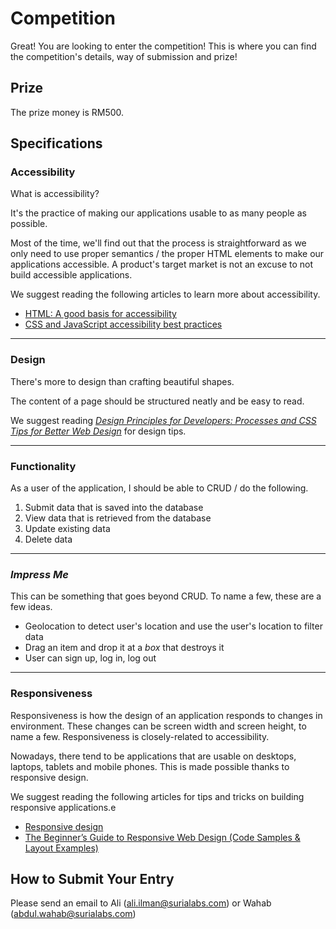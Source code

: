 # Competition
Great! You are looking to enter the competition! This is where you can find the competition's details, way of submission and prize!

## Prize
The prize money is RM500.

## Specifications

### Accessibility
What is accessibility?

It's the practice of making our applications usable to as many people as possible.

Most of the time, we'll find out that the process is straightforward as we only need to use proper semantics / the proper HTML elements to make our applications accessible. A product's target market is not an excuse to not build accessible applications.

We suggest reading the following articles to learn more about accessibility.

- [HTML: A good basis for accessibility](https://developer.mozilla.org/en-US/docs/Learn/Accessibility/HTML)
- [CSS and JavaScript accessibility best practices](https://developer.mozilla.org/en-US/docs/Learn/Accessibility/CSS_and_JavaScript)

---

### Design
There's more to design than crafting beautiful shapes.

The content of a page should be structured neatly and be easy to read.

We suggest reading [_Design Principles for Developers: Processes and CSS Tips for Better Web Design_](https://css-tricks.com/design-principles-for-developers-processes-and-css-tips-for-better-web-design/) for design tips.

---

### Functionality
As a user of the application, I should be able to CRUD / do the following.

1. Submit data that is saved into the database
2. View data that is retrieved from the database
3. Update existing data
4. Delete data

---

### _Impress Me_
This can be something that goes beyond CRUD. To name a few, these are a few ideas.

- Geolocation to detect user's location and use the user's location to filter data
- Drag an item and drop it at a _box_ that destroys it
- User can sign up, log in, log out

---

### Responsiveness
Responsiveness is how the design of an application responds to changes in environment. These changes can be screen width and screen height, to name a few. Responsiveness is closely-related to accessibility.

Nowadays, there tend to be applications that are usable on desktops, laptops, tablets and mobile phones. This is made possible thanks to responsive design.

We suggest reading the following articles for tips and tricks on building responsive applications.e
- [Responsive design](https://developer.mozilla.org/en-US/docs/Learn/CSS/CSS_layout/Responsive_Design)
- [The Beginner’s Guide to Responsive Web Design (Code Samples & Layout Examples)](https://kinsta.com/blog/responsive-web-design/)

## How to Submit Your Entry
Please send an email to Ali (ali.ilman@surialabs.com) or Wahab (abdul.wahab@surialabs.com)
